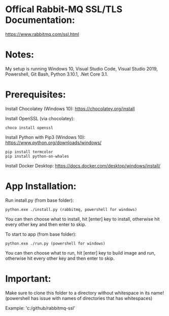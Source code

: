 # Offical Rabbit-MQ SSL/TLS Documentation:
https://www.rabbitmq.com/ssl.html

# Notes:
My setup is running Windows 10, Visual Studio Code, Visual Studio 2019, Powershell, Git Bash, Python 3.10.1, .Net Core 3.1.

# Prerequisites:

Install Chocolatey (Windows 10): https://chocolatey.org/install

Install OpenSSL (via chocolatey):
```
choco install openssl
```

Install Python with Pip3 (Windows 10): https://www.python.org/downloads/windows/

```
pip install termcolor
pip install python-on-whales
```

Install Docker Desktop: https://docs.docker.com/desktop/windows/install/

# App Installation:
Run install.py (from base folder):
```
python.exe ./install.py (rabbitmq, powershell for windows)
```

You can then choose what to install, hit [enter] key to install, otherwise hit every other key and then enter to skip.

To start to app (from base folder):
```
python.exe ./run.py (powershell for windows)
```

You can then choose what to run, hit [enter] key to build image and run, otherwise hit every other key and then enter to skip.

# Important:
Make sure to clone this folder to a directory without whitespace in its name! (powershell has issue with names of directories that has whitespaces)

Example: 'c:/github/rabbitmq-ssl'